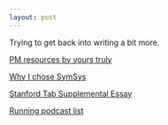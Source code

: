 ```yaml
---
layout: post
---
```

Trying to get back into writing a bit more. 

[PM resources by yours truly](./blog/PMpost.html)

[Why I chose SymSys](https://stanfordwics.medium.com/choosing-symbolic-systems-vs-computer-science-at-stanford-e7226b54f93b)

[Stanford Tab Supplemental Essay](./blog/tabessay.html)

[Running podcast list](./blog/PodcastThoughts.html)

